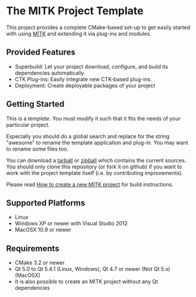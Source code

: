 The MITK Project Template
=========================

This project provides a complete CMake-based set-up to get easily started
with using [MITK](http://www.mitk.org) and extending it via plug-ins and modules.

Provided Features
-----------------

- Superbuild: Let your project download, configure, and build its dependencies automatically.
- CTK Plug-ins: Easily integrate new CTK-based plug-ins.
- Deployment: Create deployable packages of your project

Getting Started
---------------

This is a *template*. You must modify it such that it fits the needs of your particular project.

Especially you should do a global search and replace for the string "awesome" to rename the template application and plug-in. You may want to rename some files too.

You can download a [tarball](https://github.com/MITK/MITK-ProjectTemplate/tarball/master) or [zipball](https://github.com/MITK/MITK-ProjectTemplate/zipball/master) which contains the current sources. You should only clone this repository (or fork it on github) if you want to work with the project template itself (i.e. by contributing improvements).

Please read [How to create a new MITK project](http://docs.mitk.org/nightly/HowToNewProject.html) for build instructions.

Supported Platforms
-------------------

- Linux
- Windows XP or newer with Visual Studio 2012
- MacOSX 10.9 or newer

Requirements
------------

- CMake 3.2 or newer
- Qt 5.0 to Qt 5.4.1 (Linux, Windows), Qt 4.7 or newer (Not Qt 5.x) (MacOSX)
- It is also possible to create an MITK project without any Qt dependencies

